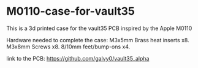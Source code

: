 # M0110-case-for-vault35
This is a 3d printed case for the vault35 PCB inspired by the Apple M0110

Hardware needed to complete the case: M3x5mm Brass heat inserts x8.
                                      M3x8mm Screws x8.
                                      8/10mm feet/bump-ons x4.

link to the PCB: https://github.com/galvy0/vault35_alpha

